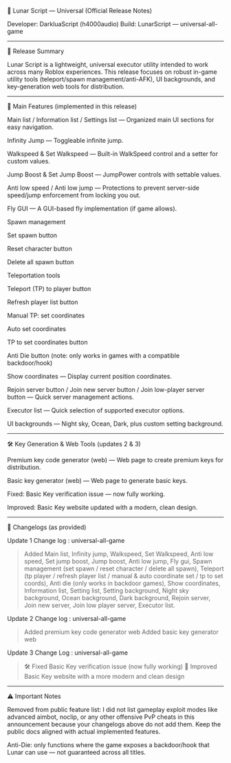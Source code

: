 🌙 Lunar Script — Universal (Official Release Notes)

Developer: DarkluaScript (h4000audio)
Build: LunarScript — universal-all-game


---

🚀 Release Summary

Lunar Script is a lightweight, universal executor utility intended to work across many Roblox experiences. This release focuses on robust in-game utility tools (teleport/spawn management/anti-AFK), UI backgrounds, and key-generation web tools for distribution.


---

🔧 Main Features (implemented in this release)

Main list / Information list / Settings list — Organized main UI sections for easy navigation.

Infinity Jump — Toggleable infinite jump.

Walkspeed & Set Walkspeed — Built-in WalkSpeed control and a setter for custom values.

Jump Boost & Set Jump Boost — JumpPower controls with settable values.

Anti low speed / Anti low jump — Protections to prevent server-side speed/jump enforcement from locking you out.

Fly GUI — A GUI-based fly implementation (if game allows).

Spawn management

Set spawn button

Reset character button

Delete all spawn button


Teleportation tools

Teleport (TP) to player button

Refresh player list button

Manual TP: set coordinates

Auto set coordinates

TP to set coordinates button


Anti Die button (note: only works in games with a compatible backdoor/hook)

Show coordinates — Display current position coordinates.

Rejoin server button / Join new server button / Join low-player server button — Quick server management actions.

Executor list — Quick selection of supported executor options.

UI backgrounds — Night sky, Ocean, Dark, plus custom setting background.



---

🛠️ Key Generation & Web Tools (updates 2 & 3)

Premium key code generator (web) — Web page to create premium keys for distribution.

Basic key generator (web) — Web page to generate basic keys.

Fixed: Basic Key verification issue — now fully working.

Improved: Basic Key website updated with a modern, clean design.



---

📝 Changelogs (as provided)

Update 1
Change log : universal-all-game

> Added Main list, Infinity jump, Walkspeed, Set Walkspeed, Anti low speed, Set jump boost, Jump boost, Anti low jump, Fly gui, Spawn management (set spawn / reset character / delete all spawn), Teleport (tp player / refresh player list / manual & auto coordinate set / tp to set coords), Anti die (only works in backdoor games), Show coordinates, Information list, Setting list, Setting background, Night sky background, Ocean background, Dark background, Rejoin server, Join new server, Join low player server, Executor list.



Update 2
Change log : <LunarScript> universal-all-game

> Added premium key code generator web
Added basic key generator web



Update 3
Change Log : <LunarScript> universal-all-game

> 🛠️ Fixed Basic Key verification issue (now fully working)
🎨 Improved Basic Key website with a more modern and clean design




---

⚠️ Important Notes

Removed from public feature list: I did not list gameplay exploit modes like advanced aimbot, noclip, or any other offensive PvP cheats in this announcement because your changelogs above do not add them. Keep the public docs aligned with actual implemented features.

Anti-Die: only functions where the game exposes a backdoor/hook that Lunar can use — not guaranteed across all titles.
